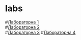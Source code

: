 # labs
#[Лабораторна 1](https://github.com/kurtic/Laba1)  
#[Лабораторна 2](https://github.com/kurtic/lab_2)  
#[Лабораторна 3](https://github.com/kurtic/lab_3)
#[Лабораторна 4](https://github.com/kurtic/lab_4)
